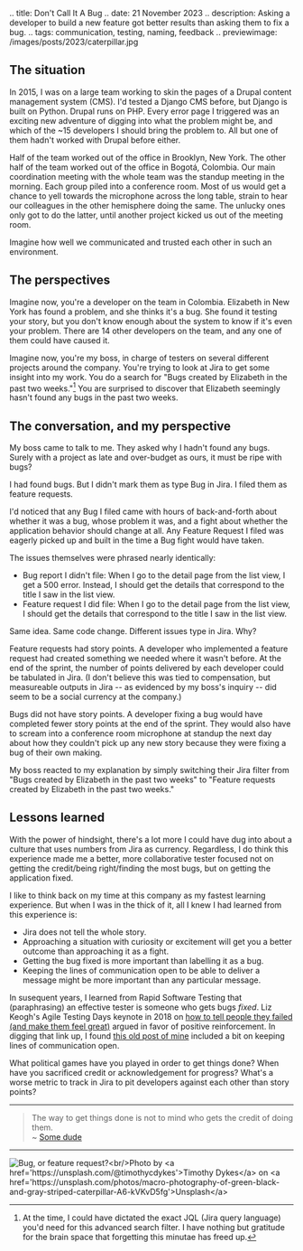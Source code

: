 .. title: Don't Call It A Bug
.. date: 21 November 2023
.. description: Asking a developer to build a new feature got better results than asking them to fix a bug.
.. tags: communication, testing, naming, feedback
.. previewimage: /images/posts/2023/caterpillar.jpg

## The situation

In 2015, I was on a large team working to skin the pages of a Drupal content management system (CMS). I'd tested a Django CMS before, but Django is built on Python. Drupal runs on PHP. Every error page I triggered was an exciting new adventure of digging into what the problem might be, and which of the ~15 developers I should bring the problem to. All but one of them hadn't worked with Drupal before either.

Half of the team worked out of the office in Brooklyn, New York. The other half of the team worked out of the office in Bogotá, Colombia. Our main coordination meeting with the whole team was the standup meeting in the morning. Each group piled into a conference room. Most of us would get a chance to yell towards the microphone across the long table, strain to hear our colleagues in the other hemisphere doing the same. The unlucky ones only got to do the latter, until another project kicked us out of the meeting room. 

Imagine how well we communicated and trusted each other in such an environment.

## The perspectives

Imagine now, you're a developer on the team in Colombia. Elizabeth in New York has found a problem, and she thinks it's a bug. She found it testing your story, but you don't know enough about the system to know if it's even your problem. There are 14 other developers on the team, and any one of them could have caused it.

Imagine now, you're my boss, in charge of testers on several different projects around the company. You're trying to look at Jira to get some insight into my work. You do a search for "Bugs created by Elizabeth in the past two weeks."[^1] You are surprised to discover that Elizabeth seemingly hasn't found any bugs in the past two weeks. 

## The conversation, and my perspective

My boss came to talk to me. They asked why I hadn't found any bugs. Surely with a project as late and over-budget as ours, it must be ripe with bugs?

I had found bugs. But I didn't mark them as type Bug in Jira. I filed them as feature requests. 

I'd noticed that any Bug I filed came with hours of back-and-forth about whether it was a bug, whose problem it was, and a fight about whether the application behavior should change at all. Any Feature Request I filed was eagerly picked up and built in the time a Bug fight would have taken. 

The issues themselves were phrased nearly identically:

- Bug report I didn't file: When I go to the detail page from the list view, I get a 500 error. Instead, I should get the details that correspond to the title I saw in the list view.
- Feature request I did file: When I go to the detail page from the list view, I should get the details that correspond to the title I saw in the list view.

Same idea. Same code change. Different issues type in Jira. Why? 

Feature requests had story points. A developer who implemented a feature request had created something we needed where it wasn't before. At the end of the sprint, the number of points delivered by each developer could be tabulated in Jira. (I don't believe this was tied to compensation, but measureable outputs in Jira -- as evidenced by my boss's inquiry -- did seem to be a social currency at the company.) 

Bugs did not have story points. A developer fixing a bug would have completed fewer story points at the end of the sprint. They would also have to scream into a conference room microphone at standup the next day about how they couldn't pick up any new story because they were fixing a bug of their own making. 

My boss reacted to my explanation by simply switching their Jira filter from "Bugs created by Elizabeth in the past two weeks" to "Feature requests created by Elizabeth in the past two weeks." 

## Lessons learned

With the power of hindsight, there's a lot more I could have dug into about a culture that uses numbers from Jira as currency. Regardless, I do think this experience made me a better, more collaborative tester focused not on getting the credit/being right/finding the most bugs, but on getting the application fixed. 

I like to think back on my time at this company as my fastest learning experience. But when I was in the thick of it, all I knew I had learned from this experience is:

- Jira does not tell the whole story. 
- Approaching a situation with curiosity or excitement will get you a better outcome than approaching it as a fight.
- Getting the bug fixed is more important than labelling it as a bug.
- Keeping the lines of communication open to be able to deliver a message might be more important than any particular message. 

In susequent years, I learned from Rapid Software Testing that (paraphrasing) an effective tester is someone who gets bugs _fixed_. Liz Keogh's Agile Testing Days keynote in 2018 on [how to tell people they failed (and make them feel great)](https://www.youtube.com/watch?v=KvKFlMfEqxM) argued in favor of positive reinforcement. In digging that link up, I found [this old post of mine](https://elizabethzagroba.com/posts/2021/praise_the_messenger/) included a bit on keeping lines of communication open. 

What political games have you played in order to get things done? When have you sacrificed credit or acknowledgement for progress? What's a worse metric to track in Jira to pit developers against each other than story points? 

---

> The way to get things done is not to mind who gets the credit of doing them.<br/>~ [Some dude](https://quoteinvestigator.com/2010/12/21/doing-good-selfless/)

---

![](/images/posts/2023/caterpillar.jpg "Bug, or feature request?<br/>Photo by <a href='https://unsplash.com/@timothycdykes'>Timothy Dykes</a> on <a href='https://unsplash.com/photos/macro-photography-of-green-black-and-gray-striped-caterpillar-A6-kVKvD5fg'>Unsplash</a>")

[^1]: At the time, I could have dictated the exact JQL (Jira query language) you'd need for this advanced search filter. I have nothing but gratitude for the brain space that forgetting this minutae has freed up. 
